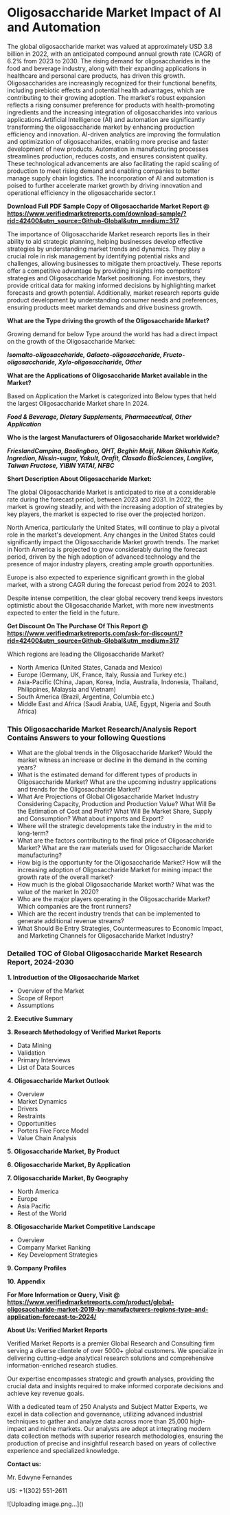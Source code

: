 <h1>Oligosaccharide Market Impact of AI and Automation</h1>The global oligosaccharide market was valued at approximately USD 3.8 billion in 2022, with an anticipated compound annual growth rate (CAGR) of 6.2% from 2023 to 2030. The rising demand for oligosaccharides in the food and beverage industry, along with their expanding applications in healthcare and personal care products, has driven this growth. Oligosaccharides are increasingly recognized for their functional benefits, including prebiotic effects and potential health advantages, which are contributing to their growing adoption. The market's robust expansion reflects a rising consumer preference for products with health-promoting ingredients and the increasing integration of oligosaccharides into various applications.Artificial Intelligence (AI) and automation are significantly transforming the oligosaccharide market by enhancing production efficiency and innovation. AI-driven analytics are improving the formulation and optimization of oligosaccharides, enabling more precise and faster development of new products. Automation in manufacturing processes streamlines production, reduces costs, and ensures consistent quality. These technological advancements are also facilitating the rapid scaling of production to meet rising demand and enabling companies to better manage supply chain logistics. The incorporation of AI and automation is poised to further accelerate market growth by driving innovation and operational efficiency in the oligosaccharide sector.t</p><p id="" class=""><strong>Download Full PDF Sample Copy of Oligosaccharide Market Report @ <a href="https://www.verifiedmarketreports.com/download-sample/?rid=42400&utm_source=Github-Global&utm_medium=317" target="_blank">https://www.verifiedmarketreports.com/download-sample/?rid=42400&utm_source=Github-Global&utm_medium=317</a></strong></p><p>The importance of&nbsp;Oligosaccharide Market research reports lies in their ability to aid strategic planning, helping businesses develop effective strategies by understanding market trends and dynamics. They play a crucial role in risk management by identifying potential risks and challenges, allowing businesses to mitigate them proactively. These reports offer a competitive advantage by providing insights into competitors' strategies and Oligosaccharide Market positioning. For investors, they provide critical data for making informed decisions by highlighting market forecasts and growth potential. Additionally, market research reports guide product development by understanding consumer needs and preferences, ensuring products meet market demands and drive business growth.</p><p><strong>What are the&nbsp;Type driving the growth of the Oligosaccharide Market?</strong></p><p id="" class="">Growing demand for below Type around the world has had a direct impact on the growth of the Oligosaccharide Market:</p><em><strong>Isomalto-oligosaccharide, Galacto-oligosaccharide, Fructo-oligosaccharide, Xylo-oligosaccharide, Other</strong></em></p><strong>What are the&nbsp;Applications&nbsp;of Oligosaccharide Market available in the Market?</strong></p><p id="" class="">Based on Application the Market is categorized into Below types that held the largest Oligosaccharide Market share In 2024.</p><em><strong>Food & Beverage, Dietary Supplements, Pharmaceutical, Other Application</strong></em></p><strong>Who is the largest Manufacturers of Oligosaccharide Market worldwide?</strong></p><p><em><strong>FrieslandCampina, Baolingbao, QHT, Beghin Meiji, Nikon Shikuhin KaKo, Ingredion, Nissin-sugar, Yakult, Orafit, Clasado BioSciences, Longlive, Taiwan Fructose, YIBIN YATAI, NFBC</strong></em></p><p id="" class=""><strong>Short Description About Oligosaccharide Market:</strong></p><p>The global Oligosaccharide Market is anticipated to rise at a considerable rate during the forecast period, between 2023 and 2031. In 2022, the market is growing steadily, and with the increasing adoption of strategies by key players, the market is expected to rise over the projected horizon.</p><p>North America, particularly the United States, will continue to play a pivotal role in the market's development. Any changes in the United States could significantly impact the Oligosaccharide Market growth trends. The market in North America is projected to grow considerably during the forecast period, driven by the high adoption of advanced technology and the presence of major industry players, creating ample growth opportunities.</p><p>Europe is also expected to experience significant growth in the global market, with a strong CAGR during the forecast period from 2024 to 2031.</p><p>Despite intense competition, the clear global recovery trend keeps investors optimistic about the Oligosaccharide Market, with more new investments expected to enter the field in the future.</p><p id="" class=""><strong>Get Discount On The Purchase Of This Report @ <a href="https://www.verifiedmarketreports.com/ask-for-discount/?rid=42400&utm_source=Github-Global&utm_medium=317" target="_blank">https://www.verifiedmarketreports.com/ask-for-discount/?rid=42400&utm_source=Github-Global&utm_medium=317</a></strong></p>Which regions are leading the Oligosaccharide Market?</p><ul><li>North America (United States, Canada and Mexico)</li><li>Europe (Germany, UK, France, Italy, Russia and Turkey etc.)</li><li>Asia-Pacific (China, Japan, Korea, India, Australia, Indonesia, Thailand, Philippines, Malaysia and Vietnam)</li><li>South America (Brazil, Argentina, Columbia etc.)</li><li>Middle East and Africa (Saudi Arabia, UAE, Egypt, Nigeria and South Africa)</li></ul><h3 id="" class="">This Oligosaccharide Market Research/Analysis Report Contains Answers to your following Questions</h3><ul><li>What are the global trends in the Oligosaccharide Market? Would the market witness an increase or decline in the demand in the coming years?</li><li>What is the estimated demand for different types of products in Oligosaccharide Market? What are the upcoming industry applications and trends for the Oligosaccharide Market?</li><li>What Are Projections of Global Oligosaccharide Market Industry Considering Capacity, Production and Production Value? What Will Be the Estimation of Cost and Profit? What Will Be Market Share, Supply and Consumption? What about imports and Export?</li><li>Where will the strategic developments take the industry in the mid to long-term?</li><li>What are the factors contributing to the final price of Oligosaccharide Market? What are the raw materials used for Oligosaccharide Market manufacturing?</li><li>How big is the opportunity for the Oligosaccharide Market? How will the increasing adoption of Oligosaccharide Market for mining impact the growth rate of the overall market?</li><li>How much is the global Oligosaccharide Market worth? What was the value of the market In 2020?</li><li>Who are the major players operating in the Oligosaccharide Market? Which companies are the front runners?</li><li>Which are the recent industry trends that can be implemented to generate additional revenue streams?</li><li>What Should Be Entry Strategies, Countermeasures to Economic Impact, and Marketing Channels for Oligosaccharide Market Industry?</li></ul><h3 id="" class="">Detailed TOC of Global Oligosaccharide Market Research Report, 2024-2030</h3><p id="" class=""><strong>1. Introduction of the Oligosaccharide Market</strong></p><ul><li>Overview of the Market</li><li>Scope of Report</li><li>Assumptions</li></ul><p id="" class=""><strong>2. Executive Summary</strong></p><p id="" class=""><strong>3. Research Methodology of Verified Market Reports</strong></p><ul><li>Data Mining</li><li>Validation</li><li>Primary Interviews</li><li>List of Data Sources</li></ul><p id="" class=""><strong>4. Oligosaccharide Market Outlook</strong></p><ul><li>Overview</li><li>Market Dynamics</li><li>Drivers</li><li>Restraints</li><li>Opportunities</li><li>Porters Five Force Model</li><li>Value Chain Analysis</li></ul><p id="" class=""><strong>5. Oligosaccharide Market, By Product</strong></p><p id="" class=""><strong>6. Oligosaccharide Market, By Application</strong></p><p id="" class=""><strong>7. Oligosaccharide Market, By Geography</strong></p><ul><li>North America</li><li>Europe</li><li>Asia Pacific</li><li>Rest of the World</li></ul><p id="" class=""><strong>8. Oligosaccharide Market Competitive Landscape</strong></p><ul><li>Overview</li><li>Company Market Ranking</li><li>Key Development Strategies</li></ul><p id="" class=""><strong>9. Company Profiles</strong></p><p id="" class=""><strong>10. Appendix</strong></p><p id="" class=""><strong>For More Information or Query, Visit @ <a href="https://www.verifiedmarketreports.com/product/global-oligosaccharide-market-2019-by-manufacturers-regions-type-and-application-forecast-to-2024/" target="_blank">https://www.verifiedmarketreports.com/product/global-oligosaccharide-market-2019-by-manufacturers-regions-type-and-application-forecast-to-2024/</a></strong></p><p id="" class=""><strong>About Us: Verified Market Reports</strong></p><p id="" class="">Verified Market Reports is a premier Global Research and Consulting firm serving a diverse clientele of over 5000+ global customers. We specialize in delivering cutting-edge analytical research solutions and comprehensive information-enriched research studies.</p><p id="" class="">Our expertise encompasses strategic and growth analyses, providing the crucial data and insights required to make informed corporate decisions and achieve key revenue goals.</p><p id="" class="">With a dedicated team of 250 Analysts and Subject Matter Experts, we excel in data collection and governance, utilizing advanced industrial techniques to gather and analyze data across more than 25,000 high-impact and niche markets. Our analysts are adept at integrating modern data collection methods with superior research methodologies, ensuring the production of precise and insightful research based on years of collective experience and specialized knowledge.</p><p id="" class=""><strong>Contact us:</strong></p><p id="" class="">Mr. Edwyne Fernandes</p><p id="" class="">US: +1(302) 551-2611</p>
![Uploading image.png…]()
